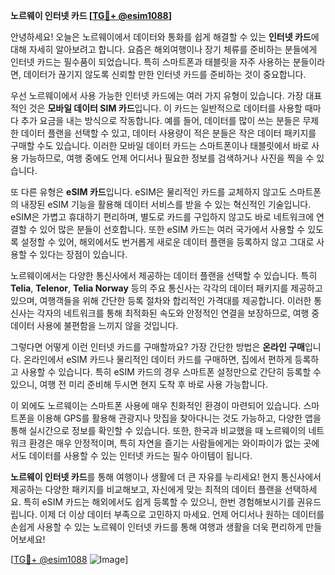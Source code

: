 **노르웨이 인터넷 카드 [[TG💪+ @esim1088](https://t.me/s/esim1088)]**

안녕하세요! 오늘은 노르웨이에서 데이터와 통화를 쉽게 해결할 수 있는 **인터넷 카드**에 대해 자세히 알아보려고 합니다. 요즘은 해외여행이나 장기 체류를 준비하는 분들에게 인터넷 카드는 필수품이 되었습니다. 특히 스마트폰과 태블릿을 자주 사용하는 분들이라면, 데이터가 끊기지 않도록 신뢰할 만한 인터넷 카드를 준비하는 것이 중요합니다.

우선 노르웨이에서 사용 가능한 인터넷 카드에는 여러 가지 유형이 있습니다. 가장 대표적인 것은 **모바일 데이터 SIM 카드**입니다. 이 카드는 일반적으로 데이터를 사용할 때마다 추가 요금을 내는 방식으로 작동합니다. 예를 들어, 데이터를 많이 쓰는 분들은 무제한 데이터 플랜을 선택할 수 있고, 데이터 사용량이 적은 분들은 작은 데이터 패키지를 구매할 수도 있습니다. 이러한 모바일 데이터 카드는 스마트폰이나 태블릿에서 바로 사용 가능하므로, 여행 중에도 언제 어디서나 필요한 정보를 검색하거나 사진을 찍을 수 있습니다.

또 다른 유형은 **eSIM 카드**입니다. eSIM은 물리적인 카드를 교체하지 않고도 스마트폰의 내장된 eSIM 기능을 활용해 데이터 서비스를 받을 수 있는 혁신적인 기술입니다. eSIM은 가볍고 휴대하기 편리하며, 별도로 카드를 구입하지 않고도 바로 네트워크에 연결할 수 있어 많은 분들이 선호합니다. 또한 eSIM 카드는 여러 국가에서 사용할 수 있도록 설정할 수 있어, 해외에서도 번거롭게 새로운 데이터 플랜을 등록하지 않고 그대로 사용할 수 있다는 장점이 있습니다.

노르웨이에서는 다양한 통신사에서 제공하는 데이터 플랜을 선택할 수 있습니다. 특히 **Telia**, **Telenor**, **Telia Norway** 등의 주요 통신사는 각각의 데이터 패키지를 제공하고 있으며, 여행객들을 위해 간단한 등록 절차와 합리적인 가격대를 제공합니다. 이러한 통신사는 각자의 네트워크를 통해 최적화된 속도와 안정적인 연결을 보장하므로, 여행 중 데이터 사용에 불편함을 느끼지 않을 것입니다.

그렇다면 어떻게 이런 인터넷 카드를 구매할까요? 가장 간단한 방법은 **온라인 구매**입니다. 온라인에서 eSIM 카드나 물리적인 데이터 카드를 구매하면, 집에서 편하게 등록하고 사용할 수 있습니다. 특히 eSIM 카드의 경우 스마트폰 설정만으로 간단히 등록할 수 있으니, 여행 전 미리 준비해 두시면 현지 도착 후 바로 사용 가능합니다.

이 외에도 노르웨이는 스마트폰 사용에 매우 친화적인 환경이 마련되어 있습니다. 스마트폰을 이용해 GPS를 활용해 관광지나 맛집을 찾아다니는 것도 가능하고, 다양한 앱을 통해 실시간으로 정보를 확인할 수 있습니다. 또한, 한국과 비교했을 때 노르웨이의 네트워크 환경은 매우 안정적이며, 특히 자연을 즐기는 사람들에게는 와이파이가 없는 곳에서도 데이터를 사용할 수 있는 인터넷 카드는 필수 아이템이 됩니다.

**노르웨이 인터넷 카드**를 통해 여행이나 생활에 더 큰 자유를 누리세요! 현지 통신사에서 제공하는 다양한 패키지를 비교해보고, 자신에게 맞는 최적의 데이터 플랜을 선택하세요. 특히 eSIM 카드는 해외에서도 쉽게 등록할 수 있으니, 한번 경험해보시기를 권유드립니다. 이제 더 이상 데이터 부족으로 고민하지 마세요. 언제 어디서나 원하는 데이터를 손쉽게 사용할 수 있는 노르웨이 인터넷 카드를 통해 여행과 생활을 더욱 편리하게 만들어보세요!

[[TG💪+ @esim1088](https://t.me/s/esim1088) ![Image](https://i.postimg.cc/Y0z9fWf4/image.png)]